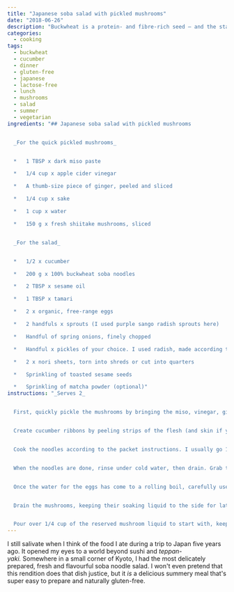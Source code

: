 ```yaml
---
title: "Japanese soba salad with pickled mushrooms"
date: "2018-06-26"
description: "Buckwheat is a protein- and fibre-rich seed – and the star of this summery dish."
categories: 
  - cooking
tags: 
  - buckwheat
  - cucumber
  - dinner
  - gluten-free
  - japanese
  - lactose-free
  - lunch
  - mushrooms
  - salad
  - summer
  - vegetarian
ingredients: "## Japanese soba salad with pickled mushrooms


  _For the quick pickled mushrooms_


  *   1 TBSP x dark miso paste

  *   1/4 cup x apple cider vinegar

  *   A thumb-size piece of ginger, peeled and sliced

  *   1/4 cup x sake

  *   1 cup x water

  *   150 g x fresh shiitake mushrooms, sliced


  _For the salad_


  *   1/2 x cucumber

  *   200 g x 100% buckwheat soba noodles

  *   2 TBSP x sesame oil

  *   1 TBSP x tamari

  *   2 x organic, free-range eggs

  *   2 handfuls x sprouts (I used purple sango radish sprouts here)

  *   Handful of spring onions, finely chopped

  *   Handful x pickles of your choice. I used radish, made according to [this recipe](http://181.224.135.31/~cookin65/easy-dill-cucumber-pickles/)

  *   2 x nori sheets, torn into shreds or cut into quarters

  *   Sprinkling of toasted sesame seeds

  *   Sprinkling of matcha powder (optional)"
instructions: "_Serves 2_


  First, quickly pickle the mushrooms by bringing the miso, vinegar, ginger, sake and water to a gentle boil in a small pot, whisking as you go to break down the miso. Once the mixture is boiling, add the mushrooms and stir to cover them in the liquid. Remove from the heat and leave the mushrooms and liquid to cool down.


  Create cucumber ribbons by peeling strips of the flesh (and skin if you're fine using it; I do) vertically. Once you get to the core, switch sides. You'll be left with the watery middle, which I freeze (a tip from my foodie crush Anna Jones) and add to my water bottle during the summer for cucumbery freshness. Set the cucumber ribbons aside.


  Cook the noodles according to the packet instructions. I usually go 1 minute below the recommendation so they're slightly more al dente. Bring a second pot filled with plenty of water to the boil for the eggs.


  When the noodles are done, rinse under cold water, then drain. Grab two individual serving bowls and place half the noodles and half the cucumber in each. Drizzle each with 1 tablespoon of sesame oil and 1/2 tablespoon of tamari, then toss to combine.


  Once the water for the eggs has come to a rolling boil, carefully use a spoon to place the eggs in the pot. Cook for 6 minutes, then plunge into cold water. Once the eggs are cool enough to handle, peel and cut in half.


  Drain the mushrooms, keeping their soaking liquid to the side for later. Place half the mushrooms in each serving bowl, and top with the sprouts, spring onions and pickles. Tuck the nori into the side or use as a garnish. Finish with a sprinkling of toasted sesame seeds and a touch of matcha, if you like.


  Pour over 1/4 cup of the reserved mushroom liquid to start with, keeping the rest at the table if you want to add more later. If not, it'll keep in the fridge for a few days and can be used as a dressing for other Asian-style salads."
---
```


I still salivate when I think of the food I ate during a trip to Japan five years ago. It opened my eyes to a world beyond sushi and _teppan-yaki._ Somewhere in a small corner of Kyoto, I had the most delicately prepared, fresh and flavourful soba noodle salad. I won't even pretend that this rendition does that dish justice, but it _is_ a delicious summery meal that's super easy to prepare and naturally gluten-free.
